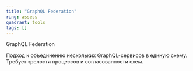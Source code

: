 ```yaml
---
title: "GraphQL Federation"
ring: assess
quadrant: tools
tags: []
---
```


GraphQL Federation

Подход к объединению нескольких GraphQL-сервисов в единую схему. Требует зрелости процессов и согласованности схем.
